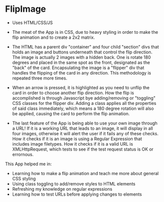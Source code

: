# FlipImage
 - Uses HTML/CSS/JS

 - The meat of the App is in CSS, due to heavy styling in order to make the flip animation and to create a 2x2 matrix.

 - The HTML has a parent div "container" and four child "section" divs that holds an image and buttons underneath that control the flip direction. The image is actually 2 images with a hidden back. One is rotate 180 degrees and placed in the same spot as the front, designated as the "back" of the card. Encapsulating the image is a "flipper" div that handles the flipping of the card in any direction. This methodology is repeated three more times. 
 
 - When an arrow is pressed, it is highlighted as you need to unflip the card in order to choose another flip direction. How the flip is accomplished is through Javascript bye adding/removing or "toggling" CSS classes for the flipper div. Adding a class applies all the properties of said class immediately, which means a 180 degree rotation will also be applied, causing the card to perform the flip animation. 

 - The last feature of the App is being able to use your own image through a URL! If it is a working URL that leads to an image, it will display in all four images, otherwise it will alert the user if it fails any of these checks. How it checks if it is an image is using a Regular Expression that includes image filetypes. How it checks if it is a valid URL is XMLHttpRequest, which tests to see if the test request status is OK or errornous. 

 This App helped me in:
 - Learning how to make a flip animation and teach me more about general CSS styling
 - Using class toggling to add/remove styles to HTML elements
 - Refreshing my knowledge on regular expressions
 - Learning how to test URLs before applying changes to elements
